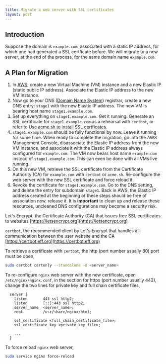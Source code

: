 ```yaml
---
title: Migrate a web server with SSL certificates
layout: post
---
```


## Introduction
Suppose the domain is `example.com`, associated with a static IP address, for which one had generated a SSL certficate before. We will migrate to a new server, at the end of the process, for the same domain name `example.com`.

## A Plan for Migration
1. In [AWS](https://aws.amazon.com), create a new Virtual Machine (VM) instance and a new Elastic IP (static public IP address). Associate the Elastic IP address to the new VM instance.
2. Now go to your DNS ([Domain Name System](https://en.wikipedia.org/wiki/Domain_Name_System)) registrar, create a new DNS entry: `stage1` with the new Elastic IP address. The new VM is bearing host name `stage1.example.com`.
3. Set up everything on `stage1.example.com`. Get it running. Generate an SSL certificate for `stage1.example.com` as a rehearsal with `certbot`, or refer to [Use acme.sh to install SSL certficates](/2023/08/28/acme-SSL-certificates.html).
4. `stage1.example.com` should be fully functional by now. Leave it running for some time. When ready to complete the migration, go into the AWS Management Console, disassociate the Elastic IP address from the new VM instance, and associate it with the Elastic IP address always configured for `example.com`. The VM now bears host name `example.com` instead of `stage1.example.com`. This can even be done with all VMs live running.
5. On this new VM, retrieve the SSL certificate from the Certificate Authority (CA) for `example.com` with `certbot` or `acme.sh`. Re-configure the web server with the new SSL certificate and force reload it.
6. Revoke the certificate for `stage1.example.com`. Go to the DNS setting, and delete the entry for subdomain `stage1`. Back in AWS, the Elastic IP address created at the beginning of these steps should be free of association now, release it. It is **important** to clean up and release these resources, uncleaned DNS configurations may become a security risk.

Let's Encrypt, the Certificate Authority (CA) that issues free SSL certificates to websites
[https://letsencrypt.org](https://letsencrypt.org)

`certbot`, the recommended client by Let's Encrypt that handles all communication between the user website and the CA
[https://certbot.eff.org](https://certbot.eff.org)

To retrieve a certificate with `certbot`, the http (port number usually 80) port must be open,

```sh
sudo certbot certonly --standalone -d <server_name>
```

To re-configure `nginx` web server with the new certificate, open `/etc/nginx/nginx.conf`, in the section for https (port number usually 443), change the two lines for private key and full chain certificate files,

```
  server {
    listen       443 ssl http2;
    listen       [::]:443 ssl http2;
    server_name  <server_name>;
    root         /usr/share/nginx/html;

    ssl_certificate <full_chain_certificate_file>;
    ssl_certificate_key <private_key_file>;

    ...
  }
```

To force reload `nginx` web server,

```sh
sudo service nginx force-reload
```
